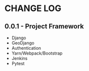 # CHANGE LOG

## 0.0.1 - Project Framework

- Django
- GeoDjango
- Authentication
- Yarn/Webpack/Bootstrap
- Jenkins
- Pytest
